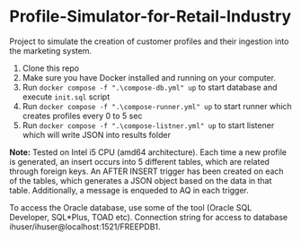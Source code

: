 # Profile-Simulator-for-Retail-Industry

Project to simulate the creation of customer profiles and their ingestion into the marketing system.

1. Clone this repo
2. Make sure you have Docker installed and running on your computer.
3. Run `docker compose -f ".\compose-db.yml" up` to start database and execute `init.sql` script
4. Run `docker compose -f ".\compose-runner.yml" up` to start runner which creates profiles every 0 to 5 sec
4. Run `docker compose -f ".\compose-listner.yml" up` to start listener which will write JSON into results folder

**Note:**
Tested on Intel i5 CPU (amd64 architecture).
Each time a new profile is generated, an insert occurs into 5 different tables, which are related through foreign keys. 
An AFTER INSERT trigger has been created on each of the tables, which generates a JSON object based on the data in that table. Additionally, a message is enqueded to AQ in each trigger.

To access the Oracle database, use some of the tool (Oracle SQL Developer, SQL*Plus, TOAD etc). 
Connection string for access to database ihuser/ihuser@localhost:1521/FREEPDB1.
